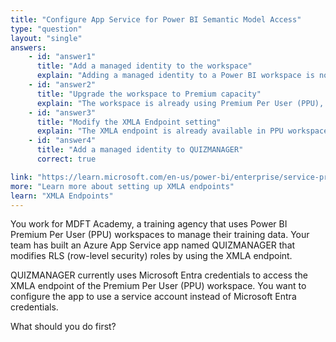 ```yaml
---
title: "Configure App Service for Power BI Semantic Model Access"
type: "question"
layout: "single"
answers:
    - id: "answer1"
      title: "Add a managed identity to the workspace"
      explain: "Adding a managed identity to a Power BI workspace is not possible - workspaces don't have managed identities. Instead, the managed identity needs to be configured on the application that needs to access the workspace."
    - id: "answer2"
      title: "Upgrade the workspace to Premium capacity"
      explain: "The workspace is already using Premium Per User (PPU), which provides the necessary XMLA endpoint functionality. Upgrading to Premium capacity would not address the requirement to use a service account."
    - id: "answer3"
      title: "Modify the XMLA Endpoint setting"
      explain: "The XMLA endpoint is already available in PPU workspaces. Modifying its settings would only change access permissions but would not provide the service account functionality needed for the app."
    - id: "answer4"
      title: "Add a managed identity to QUIZMANAGER"
      correct: true

link: "https://learn.microsoft.com/en-us/power-bi/enterprise/service-premium-connect-tools"
more: "Learn more about setting up XMLA endpoints"
learn: "XMLA Endpoints"
---
```

You work for MDFT Academy, a training agency that uses Power BI Premium Per User (PPU) workspaces to manage their training data. Your team has built an Azure App Service app named QUIZMANAGER that modifies RLS (row-level security) roles by using the XMLA endpoint. 

QUIZMANAGER currently uses Microsoft Entra credentials to access the XMLA endpoint of the Premium Per User (PPU) workspace. You want to configure the app to use a service account instead of Microsoft Entra credentials. 

What should you do first?
